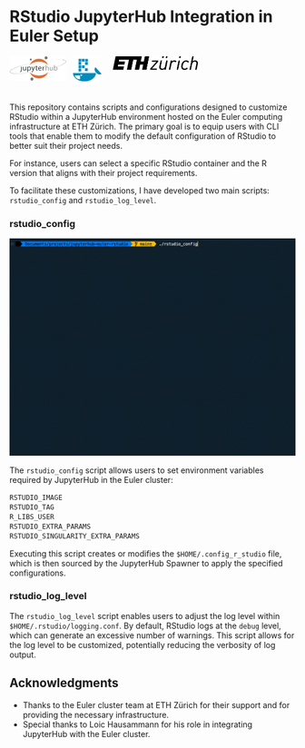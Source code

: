 # RStudio JupyterHub Integration in Euler Setup

<div>
<img src="assets/hublogo.png" alt="Jupyterhub logo" title="Jupyterhub logo" width="100" style="vertical-align: top;">
&nbsp;
<img src="assets/rocker.png" alt="ETH Zurich logo" title="ETH Zurich logo" width="50" style="vertical-align: top;">
&nbsp;
&nbsp;
<img src="assets/eth_logo.png" alt="ETH Zurich logo" title="ETH Zurich logo" width="150" style="vertical-align: top;">
<div/>

<div>
&nbsp;
<div/>

This repository contains scripts and configurations designed to customize RStudio within a JupyterHub environment hosted on the Euler computing infrastructure at ETH Zürich. The primary goal is to equip users with CLI tools that enable them to modify the default configuration of RStudio to better suit their project needs.

For instance, users can select a specific RStudio container and the R version that aligns with their project requirements.

To facilitate these customizations, I have developed two main scripts: `rstudio_config` and `rstudio_log_level`.

### rstudio_config

![Demo Animation](assets/rstudio_config_demo.gif "Demo")

The `rstudio_config` script allows users to set environment variables required by JupyterHub in the Euler cluster:

```bash
RSTUDIO_IMAGE
RSTUDIO_TAG
R_LIBS_USER
RSTUDIO_EXTRA_PARAMS
RSTUDIO_SINGULARITY_EXTRA_PARAMS
```

Executing this script creates or modifies the `$HOME/.config_r_studio` file, which is then sourced by the JupyterHub Spawner to apply the specified configurations.

### rstudio_log_level

The `rstudio_log_level` script enables users to adjust the log level within `$HOME/.rstudio/logging.conf`. By default, RStudio logs at the `debug` level, which can generate an excessive number of warnings. This script allows for the log level to be customized, potentially reducing the verbosity of log output.

## Acknowledgments

- Thanks to the Euler cluster team at ETH Zürich for their support and for providing the necessary infrastructure.
- Special thanks to Loic Hausammann for his role in integrating JupyterHub with the Euler cluster.
